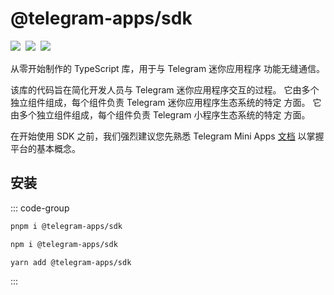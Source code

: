 # @telegram-apps/sdk

<p style="display: flex; gap: 8px; min-height: 20px">
  <a href="https://npmjs.com/package/@telegram-apps/sdk">
    <img src="https://img.shields.io/npm/v/@telegram-apps/sdk?logo=npm"/>
  </a>
  <img src="https://img.shields.io/bundlephobia/minzip/@telegram-apps/sdk"/>
  <a href="https://github.com/Telegram-Mini-Apps/telegram-apps/tree/master/packages/sdk">
    <img src="https://img.shields.io/badge/source-black?logo=github"/>
  </a>
</p>

从零开始制作的 TypeScript 库，用于与 Telegram 迷你应用程序
功能无缝通信。

该库的代码旨在简化开发人员与
Telegram 迷你应用程序交互的过程。 它由多个独立组件组成，每个组件负责 Telegram 迷你应用程序生态系统的特定
方面。 它由多个独立组件组成，每个组件负责 Telegram 小程序生态系统的特定
方面。

在开始使用 SDK 之前，我们强烈建议您先熟悉 Telegram Mini
Apps [文档](../../platform/about.md) 以掌握平台的基本概念。

## 安装

::: code-group

```bash [pnpm]
pnpm i @telegram-apps/sdk
```

```bash [npm]
npm i @telegram-apps/sdk
```

```bash [yarn]
yarn add @telegram-apps/sdk
```

:::
